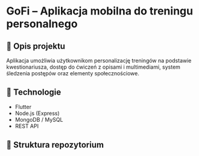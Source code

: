 # GoFi – Aplikacja mobilna do treningu personalnego

## 📱 Opis projektu
Aplikacja umożliwia użytkownikom personalizację treningów na podstawie kwestionariusza, dostęp do ćwiczeń z opisami i multimediami, system śledzenia postępów oraz elementy społecznościowe.

## 🧰 Technologie
- Flutter
- Node.js (Express)
- MongoDB / MySQL 
- REST API

## 📁 Struktura repozytorium


